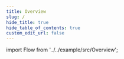 ```yaml
---
title: Overview
slug: /
hide_title: true
hide_table_of_contents: true
custom_edit_url: false
---
```


import Flow from '../../example/src/Overview';

<div style={{ height: '50vh' }}>
  <Flow />
</div>
